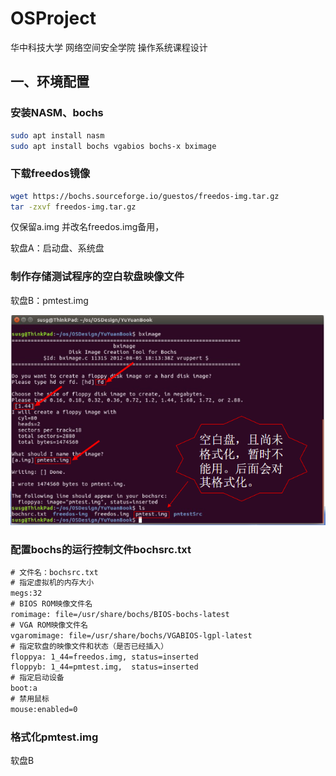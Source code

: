 # OSProject
华中科技大学 网络空间安全学院 操作系统课程设计

## 一、环境配置

### 安装NASM、bochs

```bash
sudo apt install nasm
sudo apt install bochs vgabios bochs-x bximage
```

### 下载freedos镜像

```bash
wget https://bochs.sourceforge.io/guestos/freedos-img.tar.gz
tar -zxvf freedos-img.tar.gz
```

仅保留a.img 并改名freedos.img备用，

软盘A：启动盘、系统盘

### 制作存储测试程序的空白软盘映像文件

软盘B：pmtest.img

![image-20230119225131128](assets/image-20230119225131128.png)

### 配置bochs的运行控制文件bochsrc.txt

```txt
# 文件名：bochsrc.txt
# 指定虚拟机的内存大小
megs:32
# BIOS ROM映像文件名
romimage: file=/usr/share/bochs/BIOS-bochs-latest
# VGA ROM映像文件名
vgaromimage: file=/usr/share/bochs/VGABIOS-lgpl-latest
# 指定软盘的映像文件和状态（是否已经插入）
floppya: 1_44=freedos.img, status=inserted
floppyb: 1_44=pmtest.img,  status=inserted
# 指定启动设备
boot:a
# 禁用鼠标
mouse:enabled=0
```

### 格式化pmtest.img

软盘B
